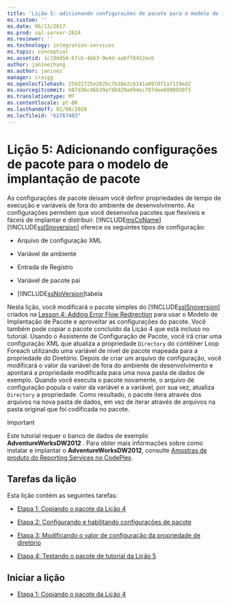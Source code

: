 ```yaml
---
title: 'Lição 5: adicionando configurações de pacote para o modelo de implantação de pacote | Microsoft Docs'
ms.custom: ''
ms.date: 06/13/2017
ms.prod: sql-server-2014
ms.reviewer: ''
ms.technology: integration-services
ms.topic: conceptual
ms.assetid: 1c10dd54-67cb-4b63-9e4d-aa6ff0452ecb
author: janinezhang
ms.author: janinez
manager: craigg
ms.openlocfilehash: 25922725e202bc7b38e2c6141a097df1af119ed2
ms.sourcegitcommit: b87d36c46b39af8b929ad94ec707dee8800950f5
ms.translationtype: MT
ms.contentlocale: pt-BR
ms.lasthandoff: 02/08/2020
ms.locfileid: "62767403"
---
```

# <a name="lesson-5-adding-package-configurations-for-the-package-deployment-model"></a>Lição 5: Adicionando configurações de pacote para o modelo de implantação de pacote
  As configurações de pacote deixam você definir propriedades de tempo de execução e variáveis de fora do ambiente de desenvolvimento. As configurações permitem que você desenvolva pacotes que flexíveis e fáceis de implantar e distribuir. [!INCLUDE[msCoName](../includes/msconame-md.md)][!INCLUDE[ssISnoversion](../includes/ssisnoversion-md.md)] oferece os seguintes tipos de configuração:  
  
-   Arquivo de configuração XML  
  
-   Variável de ambiente  
  
-   Entrada de Registro  
  
-   Variável de pacote pai  
  
-   [!INCLUDE[ssNoVersion](../includes/ssnoversion-md.md)]tabela  
  
 Nesta lição, você modificará o pacote simples do [!INCLUDE[ssISnoversion](../includes/ssisnoversion-md.md)] criados na [Lesson 4: Adding Error Flow Redirection](lesson-4-add-error-flow-redirection-with-ssis.md) para usar o Modelo de Implantação de Pacote e aproveitar as configurações do pacote. Você também pode copiar o pacote concluído da Lição 4 que está incluso no tutorial. Usando o Assistente de Configuração de Pacote, você irá criar uma configuração XML que atualiza a propriedade `Directory` do contêiner Loop Foreach utilizando uma variável de nível de pacote mapeada para a propriedade do Diretório. Depois de criar um arquivo de configuração, você modificará o valor da variável de fora do ambiente de desenvolvimento e apontará a propriedade modificada para uma nova pasta de dados de exemplo. Quando você executa o pacote novamente, o arquivo de configuração popula o valor da variável e a variável, por sua vez, atualiza `Directory` a propriedade. Como resultado, o pacote itera através dos arquivos na nova pasta de dados, em vez de iterar através de arquivos na pasta original que foi codificada no pacote.  
  
> [!IMPORTANT]  
>  Este tutorial requer o banco de dados de exemplo **AdventureWorksDW2012** . Para obter mais informações sobre como instalar e implantar o **AdventureWorksDW2012**, consulte [Amostras de produto do Reporting Services no CodePlex](https://go.microsoft.com/fwlink/?LinkID=526910).  
  
## <a name="lesson-tasks"></a>Tarefas da lição  
 Esta lição contém as seguintes tarefas:  
  
-   [Etapa 1: Copiando o pacote da Lição 4](lesson-5-1-copying-the-lesson-4-package.md)  
  
-   [Etapa 2: Configurando e habilitando configurações de pacote](lesson-5-2-enabling-and-configuring-package-configurations.md)  
  
-   [Etapa 3: Modificando o valor de configuração da propriedade de diretório](lesson-5-3-modifying-the-directory-property-configuration-value.md)  
  
-   [Etapa 4: Testando o pacote de tutorial da Lição 5](lesson-5-4-testing-the-lesson-5-tutorial-package.md)  
  
## <a name="start-the-lesson"></a>Iniciar a lição  
  
-   [Etapa 1: Copiando o pacote da Lição 4](lesson-5-1-copying-the-lesson-4-package.md)  
  
  
